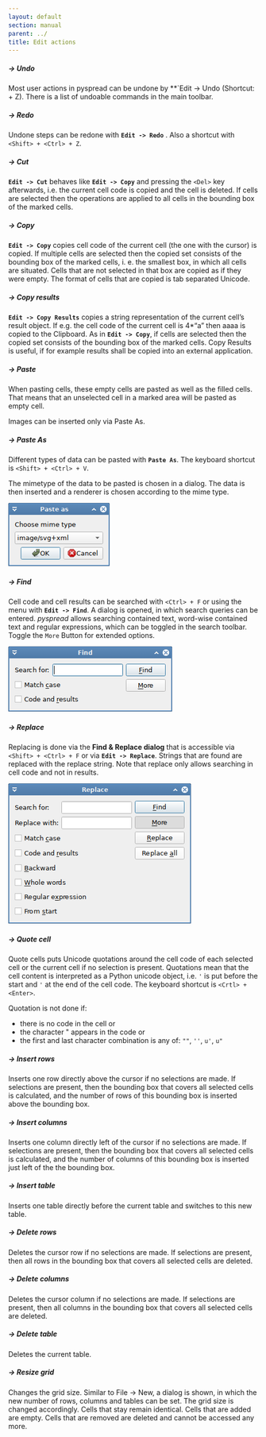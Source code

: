 ```yaml
---
layout: default
section: manual
parent: ../
title: Edit actions
---
```


##### -> Undo

Most user actions in pyspread can be undone by **`Edit -> Undo (Shortcut: <Ctrl> + Z).
There is a list of undoable commands in the main toolbar.

##### -> Redo

Undone steps can be redone with **`Edit -> Redo`** . Also a shortcut with `<Shift> + <Ctrl> + Z`.

##### -> Cut

**`Edit -> Cut`** behaves like **`Edit -> Copy`** and pressing the `<Del>` key afterwards, i.e. the current cell code is copied and the cell is deleted. If cells are selected then the operations are applied to all cells in the bounding box of the marked cells.

##### -> Copy

**`Edit -> Copy`** copies cell code of the current cell (the one with the cursor) is copied. If multiple cells are selected then the copied set consists of the bounding box of the marked cells, i. e. the smallest box, in which all cells are situated. Cells that are not selected in that box are copied as if they were empty. The format of cells that are copied is tab separated Unicode.

##### -> Copy results

**`Edit -> Copy Results`** copies a string representation of the current cell’s result object. If e.g. the cell code of the current cell is 4*“a” then aaaa is copied to the Clipboard. As in **`Edit -> Copy`**, if cells are selected then the copied set consists of the bounding box of the marked cells. Copy Results is useful, if for example results shall be copied into an external application.

##### -> Paste

When pasting cells, these empty cells are pasted as well as the filled cells. That means that
an unselected cell in a marked area will be pasted as empty cell.

Images can be inserted only via Paste As.

##### -> Paste As

Different types of data can be pasted with **`Paste As`**. The keyboard shortcut is `<Shift> + <Ctrl> + V`.

The mimetype of the data to be pasted is chosen in a dialog. The data is then inserted and a renderer is chosen according to the mime type.

<img src="../images/screenshot_paste_as.png"  class="img-fluid">

##### -> Find

Cell code and cell results can be searched with `<Ctrl> + F` or using the menu with **`Edit -> Find`**. A dialog is opened, in which search queries can be entered. *pyspread* allows searching contained text, word-wise contained text and regular expressions, which can be toggled in the search toolbar. Toggle the `More` Button for extended options.

<img src="../images/screenshot_find_dialog.png"  class="img-fluid">

##### -> Replace

Replacing is done via the **Find & Replace dialog** that is accessible via `<Shift> + <Ctrl> + F` or via **`Edit -> Replace`**. Strings that are found are replaced with the replace string. Note that replace only allows searching in cell code and not in results.

<img src="../images/screenshot_replace_dialog.png"  class="img-fluid">

##### -> Quote cell

Quote cells puts Unicode quotations around the cell code of each selected cell or the current cell if no selection is present. Quotations mean that the cell content is interpreted as a Python unicode object, i.e. `'` is put before the start and `'` at the end of the cell code. The keyboard shortcut is `<Crtl> + <Enter>`.

Quotation is not done if:
- there is no code in the cell or
- the character " appears in the code or
- the first and last character combination is any of: `""`, `''`, `u'`, `u"`

##### -> Insert rows

Inserts one row directly above the cursor if no selections are made. If selections are present, then the bounding box that covers all selected cells is calculated, and the number of rows of this bounding box is inserted above the bounding box.

##### -> Insert columns

Inserts one column directly left of the cursor if no selections are made. If selections are present, then the bounding box that covers all selected cells is calculated, and the number of columns of this bounding box is inserted just left of the the bounding box.

##### -> Insert table

Inserts one table directly before the current table and switches to this new table.

##### -> Delete rows

Deletes the cursor row if no selections are made. If selections are present, then all rows in the bounding box that covers all selected cells are deleted.

##### -> Delete columns

Deletes the cursor column if no selections are made. If selections are present, then all columns in the bounding box that covers all selected cells are deleted.

##### -> Delete table

Deletes the current table.

##### -> Resize grid

Changes the grid size. Similar to File -> New, a dialog is shown, in which the new number of rows, columns and tables can be set. The grid size is changed accordingly. Cells that stay remain identical. Cells that are added are empty. Cells that are removed are deleted and cannot be accessed any more.
